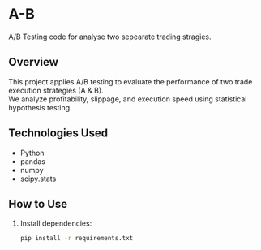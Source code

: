 # A-B
A/B Testing code for analyse two sepearate trading stragies. 


## Overview
This project applies A/B testing to evaluate the performance of two trade execution strategies (A & B).  
We analyze profitability, slippage, and execution speed using statistical hypothesis testing.

## Technologies Used
- Python
- pandas
- numpy
- scipy.stats

## How to Use
1. Install dependencies:  
   ```bash
   pip install -r requirements.txt
